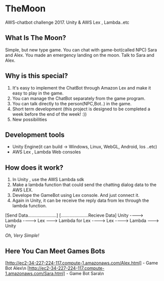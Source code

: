 # TheMoon
AWS-chatbot challenge 2017. Unity &amp; AWS Lex , Lambda..etc
## What Is **The Moon**?
Simple, but new type game. You can chat with game-bot(called NPC) Sara and Alex. You made an emergency landing on the moon. Talk to Sara and Alex.

## Why is this special?
1. It's easy to implement the ChatBot through Amazon Lex and make it easy to play in the game.
2. You can manage the ChatBot separately from the game program.
3. You can talk directly to the person(NPC,Bot..) in the game.
4. Short term development (this project is designed to be completed a week before the end of the week! :))
5. New possibilities


## Development tools 
- Unity Engine(it can build -> Windows, Linux, WebGL, Android, Ios ..etc)
- AWS Lex , Lambda Web consoles

## How does it work?
1. In Unity , use the AWS Lambda sdk
2. Make a lambda function that could send the chatting dialog data to the AWS LEX. 
3. Develope the GameBot using Lex console. And just connect it.
4. Again in Unity, it can be receive the reply data from lex through the lambda function.

[Send Data.......................]            [......................Recieve Data]
Unity ----> Lambda ----> Lex ---> Lambda for Lex ----> Lex ----> Lambda ---> Unity

_Oh, Very Simple!_

## Here You Can Meet Games Bots
[http://ec2-34-227-224-117.compute-1.amazonaws.com/Alex.html] - Game Bot Alex\n
[http://ec2-34-227-224-117.compute-1.amazonaws.com/Sara.html] - Game Bot Sara\n
